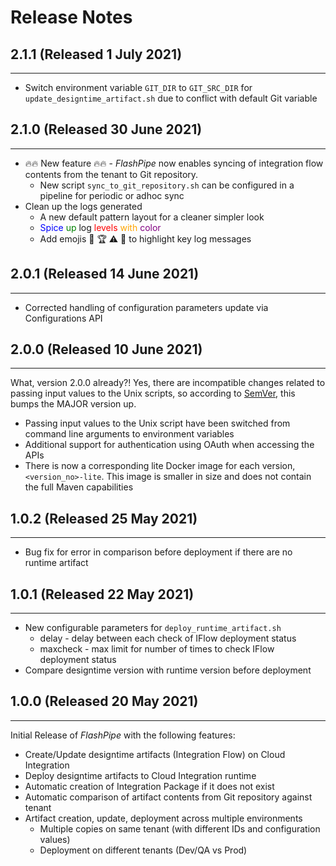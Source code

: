 # Release Notes

## 2.1.1 (Released 1 July 2021)

---

- Switch environment variable `GIT_DIR` to `GIT_SRC_DIR` for `update_designtime_artifact.sh` due to conflict with default Git variable

## 2.1.0 (Released 30 June 2021)

---

- 🔥🔥 New feature 🔥🔥 - _FlashPipe_ now enables syncing of integration flow contents from the tenant to Git repository.
  - New script `sync_to_git_repository.sh` can be configured in a pipeline for periodic or adhoc sync
- Clean up the logs generated
  - A new default pattern layout for a cleaner simpler look
  - <span style="color:blue">Spice</span> <span style="color:green">up</span> log <span style="color:red">levels</span> <span style="color:orange">with</span> <span style="color:purple">color</span>
  - Add emojis 🛑 🏆 ⚠️ 🚀 to highlight key log messages

## 2.0.1 (Released 14 June 2021)

---

- Corrected handling of configuration parameters update via Configurations API

## 2.0.0 (Released 10 June 2021)

---

What, version 2.0.0 already?! Yes, there are incompatible changes related to passing input values to the Unix scripts, so according to [SemVer](https://semver.org), this bumps the MAJOR version up.
- Passing input values to the Unix script have been switched from command line arguments to environment variables
- Additional support for authentication using OAuth when accessing the APIs
- There is now a corresponding lite Docker image for each version, `<version_no>-lite`. This image is smaller in size and does not contain the full Maven capabilities

## 1.0.2 (Released 25 May 2021)

---

- Bug fix for error in comparison before deployment if there are no runtime artifact

## 1.0.1 (Released 22 May 2021)

---

- New configurable parameters for `deploy_runtime_artifact.sh`
    - delay - delay between each check of IFlow deployment status
    - maxcheck - max limit for number of times to check IFlow deployment status
- Compare designtime version with runtime version before deployment

## 1.0.0 (Released 20 May 2021)

---
Initial Release of _FlashPipe_ with the following features:

- Create/Update designtime artifacts (Integration Flow) on Cloud Integration
- Deploy designtime artifacts to Cloud Integration runtime
- Automatic creation of Integration Package if it does not exist
- Automatic comparison of artifact contents from Git repository against tenant
- Artifact creation, update, deployment across multiple environments
    - Multiple copies on same tenant (with different IDs and configuration values)
    - Deployment on different tenants (Dev/QA vs Prod)